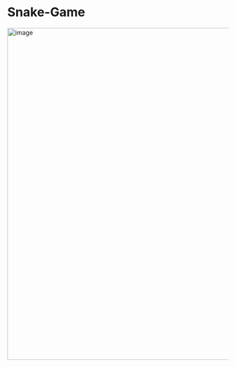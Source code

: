 # Snake-Game

<img width="757" alt="image" src="https://user-images.githubusercontent.com/76959128/201486774-bca7797a-f753-4192-9c91-3007317d91ee.png">
